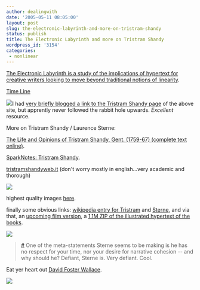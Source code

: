 ```yaml
---
author: dealingwith
date: '2005-05-11 08:05:00'
layout: post
slug: the-electronic-labyrinth-and-more-on-tristram-shandy
status: publish
title: The Electronic Labyrinth and more on Tristram Shandy
wordpress_id: '3154'
categories:
 - nonlinear
---
```


[The Electronic Labyrinth is a study of the implications of hypertext for
creative writers looking to move beyond traditional notions of linearity][1].


[Time Line][2]



![][3]I had [very briefly blogged a link to the Tristram Shandy page][4] of
the above site, but apprently never followed the rabbit hole upwards.
*Excellent* resource.



More on Tristram Shandy / Laurence Sterne:


[The Life and Opinions of Tristram Shandy, Gent. (1759-67) (complete text
online)][5].


[SparkNotes: Tristram Shandy][6].


[tristramshandyweb.it][7] (don't worry mostly in english...very academic and
thorough)


![][8]


highest quality images [here][9].


finally some obvious links: [wikipedia entry for Tristram][10] and
[Sterne][11], and via that, an [upcoming film version][12], a [1.1M ZIP of the
illustrated hypertext of the books][13].


![][14]


> [#][15] One of the meta-statements Sterne seems to be making is he has no
respect for your time, nor your desire for narrative cohesion -- and why
should he? Defiant, Sterne is. Very defiant. Cool.

Eat yer heart out [David Foster Wallace][16].

![][17]

   [1]: http://www.iath.virginia.edu/elab/elab.html

   [2]: http://www.iath.virginia.edu/elab/hfl0267.html

   [3]: http://danielsjourney.com/blog/files/2005/05/1848.jpg

   [4]: http://nonlinear.blogspot.com/2002/02/tristram-shandy.html

   [5]: http://www.gifu-u.ac.jp/~masaru/TS/contents.html

   [6]: http://www.sparknotes.com/lit/tristram/ (It takes six volumes to coverthis chain of events, although comparatively few pages are spent in actually advancing such a simple plot.)

   [7]: http://www.tristramshandyweb.it/home.htm

   [8]: http://danielsjourney.com/blog/files/2005/05/linee1.jpg

   [9]: http://special.lib.gla.ac.uk/exhibns/month/oct2000.html

   [10]: http://en.wikipedia.org/wiki/Tristram_Shandy

   [11]: http://en.wikipedia.org/wiki/Laurence_Sterne

   [12]: http://uk.imdb.com/title/tt0423409/

   [13]: http://www.gutenberg.org/dirs/etext97/shndy10h.zip

   [14]: http://danielsjourney.com/blog/files/2005/05/Hepburn9_169.jpg

   [15]: http://www.amazon.com/exec/obidos/tg/detail/-/0140435050/103-5659850-4759052?v=glance

   [16]: http://en.wikipedia.org/wiki/David_Foster_Wallace

   [17]: https://blogger.googleusercontent.com/tracker/3147579-111579872970599061?l=nonlinear.blogspot.com

